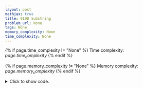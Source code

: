 ```yaml
---
layout: post
mathjax: true
title: 919D Substring
problem_url: None
tags: None
memory_complexity: None
time_complexity: None
---
```




{% if page.time_complexity != "None" %}
Time complexity: ${{ page.time_complexity }}$
{% endif %}

{% if page.memory_complexity != "None" %}
Memory complexity: ${{ page.memory_complexity }}$
{% endif %}

<details>
<summary>
<p style="display:inline">Click to show code.</p>
</summary>
```cpp
{% raw %}
using namespace std;
using ll = long long;
using ii = pair<int, int>;
using vi = vector<int>;
int const NMAX = 3e5 + 11;
int n, m, visited[NMAX], dp[NMAX][26];
vi g[NMAX], order;
string ch;
bool dfs1(int u)
{
    if (visited[u] == 1)
        return false;
    if (visited[u] == 2)
        return true;
    visited[u] = 1;
    for (auto v : g[u])
        if (not dfs1(v))
            return false;
    visited[u] = 2;
    order.push_back(u);
    return true;
}
bool toposort(void)
{
    memset(visited, 0, sizeof(visited));
    for (int u = 0; u < n; ++u)
        if (not visited[u] and not dfs1(u))
            return false;
    return true;
}
void dfs2(int u)
{
    if (visited[u])
        return;
    for (auto v : g[u])
    {
        dfs2(v);
        for (int c = 0; c < 26; ++c)
            dp[u][c] = max(dp[u][c], dp[v][c]);
    }
    visited[u] = true;
    dp[u][ch[u] - 'a']++;
}
int solve(void)
{
    int ans = 0;
    memset(visited, 0, sizeof(visited));
    reverse(order.begin(), order.end());
    for (auto u : order)
    {
        if (not visited[u])
        {
            dfs2(u);
            ans = max(ans, *max_element(dp[u], dp[u] + 26));
        }
    }
    return ans;
}
int main(void)
{
    ios_base::sync_with_stdio(false), cin.tie(NULL);
    int u, v;
    cin >> n >> m >> ch;
    for (int i = 0; i < m; ++i)
    {
        cin >> u >> v, u--, v--;
        g[u].push_back(v);
    }
    if (toposort())
        cout << solve() << endl;
    else
        cout << -1 << endl;
    return 0;
}

{% endraw %}
```
</details>

